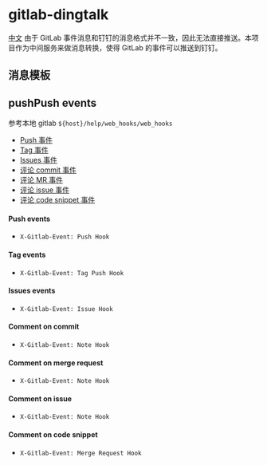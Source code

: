 # gitlab-dingtalk

[中文](./README_zh_CN.md)
由于 GitLab 事件消息和钉钉的消息格式并不一致，因此无法直接推送。本项目作为中间服务来做消息转换，使得 GitLab 的事件可以推送到钉钉。

## 消息模板

## pushPush events

参考本地 gitlab `${host}/help/web_hooks/web_hooks`

- [Push 事件](#push-events)
- [Tag 事件](#tag-events)
- [Issues 事件](#issues-events)
- [评论 commit 事件](#comment-on-commit)
- [评论 MR 事件](#comment-on-merge-request)
- [评论 issue 事件](#comment-on-issue)
- [评论 code snippet 事件](#comment-on-code-snippet)

#### Push events

- `X-Gitlab-Event: Push Hook`

#### Tag events

- `X-Gitlab-Event: Tag Push Hook`

#### Issues events

- `X-Gitlab-Event: Issue Hook`

#### Comment on commit

- `X-Gitlab-Event: Note Hook`

#### Comment on merge request

- `X-Gitlab-Event: Note Hook`

#### Comment on issue

- `X-Gitlab-Event: Note Hook`

#### Comment on code snippet

- `X-Gitlab-Event: Merge Request Hook`
